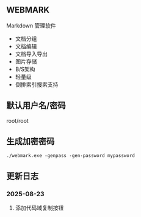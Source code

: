 ## WEBMARK

Markdown 管理软件

+ 文档分组
+ 文档编辑
+ 文档导入导出
+ 图片存储
+ B/S架构
+ 轻量级
+ 倒排索引搜索支持

## 默认用户名/密码

root/root

## 生成加密密码

```shell
./webmark.exe -genpass -gen-password mypassword
```

## 更新日志

### 2025-08-23

1. 添加代码域复制按钮
